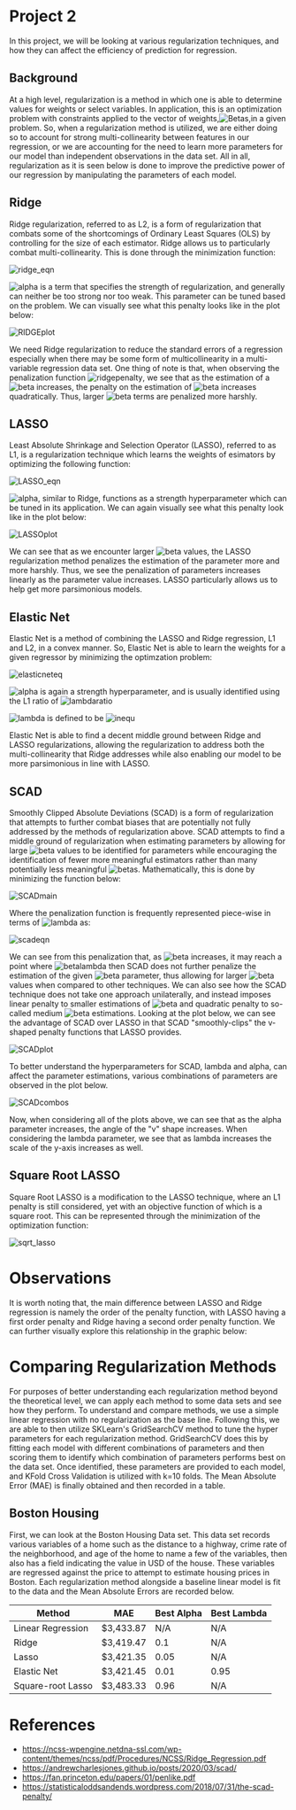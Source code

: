 # Project 2
In this project, we will be looking at various regularization techniques, and how they can affect the efficiency of prediction for regression.

## Background
At a high level, regularization is a method in which one is able to determine values for weights or select variables. In application,
this is an optimization problem with constraints applied to the vector of weights,![Betas](https://raw.githubusercontent.com/caiettia/Thesis-Project/main/project2/beta_weights.gif),in a given problem. So, when a regularization method is utilized, we are 
either doing so to account for strong multi-collinearity between features in our regression, or we are accounting for the need to learn more 
parameters for our model than independent observations in the data set. All in all, regularization as it is seen below is done to improve the predictive power
of our regression by manipulating the parameters of each model.

## Ridge
Ridge regularization, referred to as L2, is a form of regularization that combats some of the shortcomings of Ordinary Least Squares (OLS) 
by controlling for the size of each estimator. Ridge allows us to particularly combat multi-collinearity. This is done through the minimization function:

![ridge_eqn](https://raw.githubusercontent.com/caiettia/Thesis-Project/main/project2/ridge_eqn.gif)

![alpha](https://raw.githubusercontent.com/caiettia/Thesis-Project/main/project2/alpha.gif) is a term that specifies the strength of regularization, and generally can neither 
be too strong nor too weak. This parameter can be tuned based on the problem.
We can visually see what this penalty looks like in the plot below:

![RIDGEplot](https://raw.githubusercontent.com/caiettia/Thesis-Project/main/project2/RidgePenalty.png)

We need Ridge regularization to reduce the standard errors of a regression especially when there may be some form of multicollinearity in a multi-variable
regression data set. One thing of note is that, when observing the penalization function 
![ridgepenalty](https://raw.githubusercontent.com/caiettia/Thesis-Project/main/project2/ridgepenalty.gif), we see that as the estimation of a ![beta](https://raw.githubusercontent.com/caiettia/Thesis-Project/main/project2/beta.gif)
increases, the penalty on the estimation of ![beta](https://raw.githubusercontent.com/caiettia/Thesis-Project/main/project2/beta.gif) increases quadratically. Thus, larger ![beta](https://raw.githubusercontent.com/caiettia/Thesis-Project/main/project2/beta.gif) terms are penalized more harshly. 

## LASSO
Least Absolute Shrinkage and Selection Operator (LASSO), referred to as L1, is a regularization technique which learns the weights of esimators by 
optimizing the following function:

![LASSO_eqn](https://raw.githubusercontent.com/caiettia/Thesis-Project/main/project2/lasso_eqn.gif)

![alpha](https://raw.githubusercontent.com/caiettia/Thesis-Project/main/project2/alpha.gif), similar to Ridge, functions as a strength hyperparameter which can be tuned in 
its application. We can again visually see what this penalty look like in the
plot below:

![LASSOplot](https://raw.githubusercontent.com/caiettia/Thesis-Project/main/project2/LASSOpenalty.png)

We can see that as we encounter larger ![beta](https://raw.githubusercontent.com/caiettia/Thesis-Project/main/project2/beta.gif) values, the LASSO regularization method 
penalizes the estimation of the parameter more and more harshly. Thus, we see the 
penalization of parameters increases linearly as the parameter value increases. LASSO particularly allows us to help get more parsimonious models.
 
## Elastic Net
Elastic Net is a method of combining the LASSO and Ridge regression, L1 and L2, in a convex manner. So, Elastic Net is able to learn the weights for a given regressor
by minimizing the optimzation problem:

![elasticneteq](https://raw.githubusercontent.com/caiettia/Thesis-Project/main/project2/elasticnet_eqn.gif)

![alpha](https://raw.githubusercontent.com/caiettia/Thesis-Project/main/project2/alpha.gif) is again a strength hyperparameter, and is usually identified using the L1 ratio of ![lambdaratio](https://raw.githubusercontent.com/caiettia/Thesis-Project/main/project2/lambdaratio.gif)

![lambda](https://raw.githubusercontent.com/caiettia/Thesis-Project/main/project2/lambda.gif) is defined to be ![inequ](https://raw.githubusercontent.com/caiettia/Thesis-Project/main/project2/0_lambda_1.gif)

Elastic Net is able to find a decent middle ground between Ridge and LASSO regularizations, allowing the regularization to address both the multi-collinearity that 
Ridge addresses while also enabling our model to be more parsimonious in line with LASSO. 


## SCAD
Smoothly Clipped Absolute Deviations (SCAD) is a form of regularization that attempts to further combat biases that are potentially not fully addressed by the 
methods of regularization above. SCAD attempts to find a middle ground of regularization when estimating parameters by allowing for large ![beta](https://raw.githubusercontent.com/caiettia/Thesis-Project/main/project2/beta.gif) values to be identified 
for parameters while encouraging the identification of fewer more meaningful estimators rather than many potentially less meaningful ![beta](https://raw.githubusercontent.com/caiettia/Thesis-Project/main/project2/beta.gif)s. Mathematically, this is done by minimizing the function below:

![SCADmain](https://raw.githubusercontent.com/caiettia/Thesis-Project/main/project2/scad.gif)

Where the penalization function is frequently represented piece-wise in terms of 
![lambda](https://raw.githubusercontent.com/caiettia/Thesis-Project/main/project2/lambda.gif) as:

![scadeqn](https://raw.githubusercontent.com/caiettia/Thesis-Project/main/project2/scad_penalty.gif)

We can see from this penalization that, as ![beta](https://raw.githubusercontent.com/caiettia/Thesis-Project/main/project2/beta.gif) increases, it may reach a point where 
![betalambda](https://raw.githubusercontent.com/caiettia/Thesis-Project/main/project2/beta_alphalamb.gif) then SCAD does not further penalize the estimation of the
given ![beta](https://raw.githubusercontent.com/caiettia/Thesis-Project/main/project2/beta.gif) parameter, thus allowing for larger ![beta](https://raw.githubusercontent.com/caiettia/Thesis-Project/main/project2/beta.gif) values when compared to other techniques. We can also see how the SCAD technique does not 
take one approach unilaterally, and instead imposes linear penalty to smaller estimations of ![beta](https://raw.githubusercontent.com/caiettia/Thesis-Project/main/project2/beta.gif) and quadratic penalty to so-called medium ![beta](https://raw.githubusercontent.com/caiettia/Thesis-Project/main/project2/beta.gif) 
estimations. Looking at the plot below, we can see the advantage of SCAD over LASSO in that SCAD "smoothly-clips" the v-shaped penalty functions that LASSO provides. 

![SCADplot](https://raw.githubusercontent.com/caiettia/Thesis-Project/main/project2/SCADpenalty.png)

To better understand the hyperparameters for SCAD, lambda and alpha, can affect the parameter estimations, various combinations of parameters are observed in the plot below.

![SCADcombos](https://raw.githubusercontent.com/caiettia/Thesis-Project/main/project2/SCAD_explore_diff_param_combos.png)

Now, when considering all of the plots above, we can see that as the alpha parameter increases, the angle of the "v" shape increases. When considering the lambda parameter,
we see that as lambda increases the scale of the y-axis increases as well. 

## Square Root LASSO
Square Root LASSO is a modification to the LASSO technique, where an L1 penalty is still considered, yet with an objective function of which is a square root. This can be 
represented through the minimization of the optimization function:

![sqrt_lasso](https://raw.githubusercontent.com/caiettia/Thesis-Project/main/project2/sqrt_lasso.gif)


# Observations
It is worth noting that, the main difference between LASSO and Ridge regression is namely the order of the penalty function, with LASSO having a first order penalty and
Ridge having a second order penalty function. We can further visually explore this relationship in the graphic below:

# Comparing Regularization Methods
For purposes of better understanding each regularization method beyond the theoretical level, we can apply each method to some data sets and see how they perform. To 
understand and compare methods, we use a simple linear regression with no regularization as the base line. Following this, we are able to then utilize SKLearn's GridSearchCV 
method to tune the hyper parameters for each regularization method. GridSearchCV does this by fitting each model with different combinations of parameters and then scoring 
them to identify which combination of parameters performs best on the data set. Once identified, these parameters are provided to each model, and KFold Cross Validation is 
utilized with k=10 folds. The Mean Absolute Error (MAE) is finally obtained and then recorded in a table.

## Boston Housing
First, we can look at the Boston Housing Data set. This data set records various variables of a home such as the distance to a highway, crime rate of the neighborhood,
and age of the home to name a few of the variables, then also has a field indicating the value in USD of the house. These variables are regressed against the price to attempt 
to estimate housing prices in Boston. Each regularization method alongside a baseline linear model is fit to the data and the Mean Absolute Errors are recorded below.

| Method            | MAE       | Best Alpha | Best Lambda |
|-------------------|-----------|------------|-------------|
| Linear Regression | $3,433.87 | N/A        | N/A         |
| Ridge             | $3,419.47 | 0.1        | N/A         |
| Lasso             | $3,421.35 | 0.05       | N/A         |
| Elastic Net       | $3,421.45 | 0.01       | 0.95        |
| Square-root Lasso | $3,483.33 | 0.96       | N/A         |


# References
 - https://ncss-wpengine.netdna-ssl.com/wp-content/themes/ncss/pdf/Procedures/NCSS/Ridge_Regression.pdf
 - https://andrewcharlesjones.github.io/posts/2020/03/scad/
 - https://fan.princeton.edu/papers/01/penlike.pdf
 - https://statisticaloddsandends.wordpress.com/2018/07/31/the-scad-penalty/

